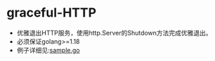 # graceful-HTTP 

* 优雅退出HTTP服务，使用http.Server的Shutdown方法完成优雅退出。
* 必须保证golang>=1.18
* 例子详细见:[sample.go](https://github.com/YuleiGong/luffy/blob/main/graceful-HTTP/example/sample.go)

